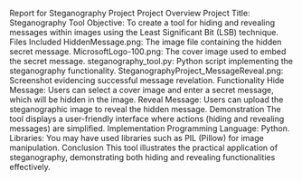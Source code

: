 Report for Steganography Project
Project Overview
Project Title: Steganography Tool
Objective: To create a tool for hiding and revealing messages within images using the Least Significant Bit (LSB) technique.
Files Included
HiddenMessage.png: The image file containing the hidden secret message.
MicrosoftLogo-100.png: The cover image used to embed the secret message.
steganography_tool.py: Python script implementing the steganography functionality.
SteganographyProject_MessageReveal.png: Screenshot evidencing successful message revelation.
Functionality
Hide Message: Users can select a cover image and enter a secret message, which will be hidden in the image.
Reveal Message: Users can upload the steganographic image to reveal the hidden message.
Demonstration
The tool displays a user-friendly interface where actions (hiding and revealing messages) are simplified.
Implementation
Programming Language: Python.
Libraries: You may have used libraries such as PIL (Pillow) for image manipulation.
Conclusion
This tool illustrates the practical application of steganography, demonstrating both hiding and revealing functionalities effectively.

